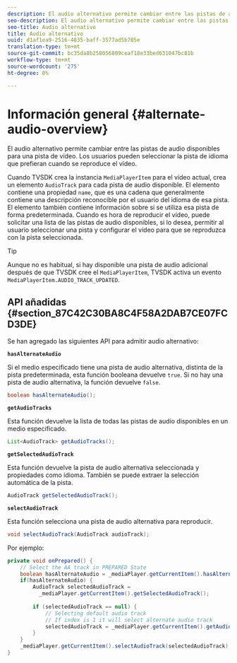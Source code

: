 ```yaml
---
description: El audio alternativo permite cambiar entre las pistas de audio disponibles para una pista de vídeo. Los usuarios pueden seleccionar la pista de idioma que prefieran cuando se reproduce el vídeo.
seo-description: El audio alternativo permite cambiar entre las pistas de audio disponibles para una pista de vídeo. Los usuarios pueden seleccionar la pista de idioma que prefieran cuando se reproduce el vídeo.
seo-title: Audio alternativo
title: Audio alternativo
uuid: d1af1ea9-2516-4835-baff-3577ad5b705e
translation-type: tm+mt
source-git-commit: bc35da8b258056809ceaf18e33bed631047bc81b
workflow-type: tm+mt
source-wordcount: '275'
ht-degree: 0%

---
```



# Información general {#alternate-audio-overview}

El audio alternativo permite cambiar entre las pistas de audio disponibles para una pista de vídeo. Los usuarios pueden seleccionar la pista de idioma que prefieran cuando se reproduce el vídeo.

<!--<a id="section_E4F9DC28A2944BD08B4190A7F98A8365"></a>-->

Cuando TVSDK crea la instancia `MediaPlayerItem` para el vídeo actual, crea un elemento `AudioTrack` para cada pista de audio disponible. El elemento contiene una propiedad `name`, que es una cadena que generalmente contiene una descripción reconocible por el usuario del idioma de esa pista. El elemento también contiene información sobre si se utiliza esa pista de forma predeterminada. Cuando es hora de reproducir el vídeo, puede solicitar una lista de las pistas de audio disponibles, si lo desea, permitir al usuario seleccionar una pista y configurar el vídeo para que se reproduzca con la pista seleccionada.

>[!TIP]
>
>Aunque no es habitual, si hay disponible una pista de audio adicional después de que TVSDK cree el `MediaPlayerItem`, TVSDK activa un evento `MediaPlayerItem.AUDIO_TRACK_UPDATED`.

## API añadidas {#section_87C42C30BA8C4F58A2DAB7CE07FCD3DE}

Se han agregado las siguientes API para admitir audio alternativo:

**`hasAlternateAudio`**

Si el medio especificado tiene una pista de audio alternativa, distinta de la pista predeterminada, esta función booleana devuelve `true`. Si no hay una pista de audio alternativa, la función devuelve `false`.

```java
boolean hasAlternateAudio();
```

**`getAudioTracks`**

Esta función devuelve la lista de todas las pistas de audio disponibles en un medio especificado.

```java
List<AudioTrack> getAudioTracks();
```

**`getSelectedAudioTrack`**

Esta función devuelve la pista de audio alternativa seleccionada y propiedades como idioma. También se puede extraer la selección automática de la pista.

```java
AudioTrack getSelectedAudioTrack();
```

**`selectAudioTrack`**

Esta función selecciona una pista de audio alternativa para reproducir.

```java
void selectAudioTrack(AudioTrack audioTrack);
```

Por ejemplo:

```java
private void onPrepared() { 
    // Select the AA track in PREPARED State 
    boolean hasAlternateAudio = _mediaPlayer.getCurrentItem().hasAlternateAudio(); 
    if(hasAlternateAudio) { 
        AudioTrack selectedAudioTrack =  
          _mediaPlayer.getCurrentItem().getSelectedAudioTrack(); 
 
        if (selectedAudioTrack == null) {  
            // Selecting default audio track  
            // If index is 1 it will select alternate audio track  
            selectedAudioTrack = _mediaPlayer.getCurrentItem().getAudioTracks().get(0);  
        } 
    } 
    _mediaPlayer.getCurrentItem().selectAudioTrack(selectedAudioTrack); 
} 
```
